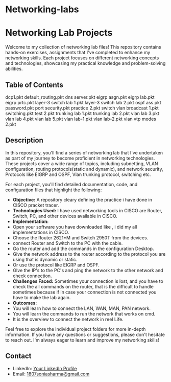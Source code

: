# Networking-labs
# Networking Lab Projects

Welcome to my collection of networking lab files! This repository contains hands-on exercises, assignments that I've completed to enhance my networking skills. Each project focuses on different networking concepts and technologies, showcasing my practical knowledge and problem-solving abilities.

## Table of Contents

dcp1.pkt
default_routing.pkt
dns server.pkt
eigrp asgn.pkt
eigrp lab.pkt
eigrp prtc.pkt
layer-3 switch lab 1.pkt
layer-3 switch lab 2.pkt
ospf ass.pkt
password.pkt
port security.pkt
practice 2.pkt
switch vlan broadcast 1.pkt
switching.pkt
test 2.pkt
trunking lab 1.pkt
trunking lab 2.pkt
vlan lab 3.pkt
vlan lab 4.pkt
vlan lab 5.pkt
vlan lab-1.pkt
vlan lab-2.pkt
vlan vtp modes 2.pkt

## Description

In this repository, you'll find a series of networking lab that I've undertaken as part of my journey to become proficient in networking technologies. These projects cover a wide range of topics, including subnetting, VLAN configuration, routing protocols(static and dynamic), and network security, Protocols like EIGRP and OSPF, Vlan trunking protocol, switching etc.

For each project, you'll find detailed documentation, code, and configuration files that highlight the following:

- **Objective:** A repository cleary defining the practice i have done in CISCO pracket tracer.
- **Technologies Used:** I have used networking tools in CISCO are Router, Switch, PC, and other devices available in CISCO.
- **Implementation:**
- Open your software you have downloaded like , i did my all implementations in CISCO.
- Choose the Router 2621*M and Switch 2950T from the devices.
- connect Router and Switch to the PC with the cable.
- Go the router and add the commands in the configuration Desktop.
- Give the network address to the router according to the protocol you are using that is dynamic or static.
- Or use the protocol like EIGRP and OSPF.
- GIve the IP's to the PC's and ping the network to the other network and check connection.
- **Challenges Faced:** Sometimes your connection is lost, and you have to check the all commands on the router, that is the difficult to handle sometimes because if in case your connection is not connected you have to make the lab again.
- **Outcomes:**
- You will learn how to connect the LAN, WAN, MAN, PAN network.
- You will learn the commands to run the network that works on cmd.
- It is the overview to connect the network in reel Life.

Feel free to explore the individual project folders for more in-depth information. If you have any questions or suggestions, please don't hesitate to reach out. I'm always eager to learn and improve my networking skills!

## Contact

- LinkedIn: [Your LinkedIn Profile](https://www.linkedin.com/in/sonia-sharma-447034202/)
- Email: 1807soniasharma@gmail.com

